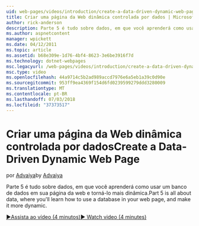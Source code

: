 ```yaml
---
uid: web-pages/videos/introduction/create-a-data-driven-dynamic-web-page
title: Criar uma página da Web dinâmica controlada por dados | Microsoft Docs
author: rick-anderson
description: Parte 5 é tudo sobre dados, em que você aprenderá como usar um banco de dados em sua página da web e torná-lo mais dinâmica.
ms.author: aspnetcontent
manager: wpickett
ms.date: 04/12/2011
ms.topic: article
ms.assetid: b68e309e-1d76-4bf4-8623-3e6be3916f7d
ms.technology: dotnet-webpages
msc.legacyurl: /web-pages/videos/introduction/create-a-data-driven-dynamic-web-page
msc.type: video
ms.openlocfilehash: 44a9714c5b2ad989accd7976e6a5eb1a39c0d90e
ms.sourcegitcommit: 953ff9ea4369f154d6fd0239599279ddd3280009
ms.translationtype: MT
ms.contentlocale: pt-BR
ms.lasthandoff: 07/03/2018
ms.locfileid: "37373517"
---
```

<a name="create-a-data-driven-dynamic-web-page"></a><span data-ttu-id="924ec-103">Criar uma página da Web dinâmica controlada por dados</span><span class="sxs-lookup"><span data-stu-id="924ec-103">Create a Data-Driven Dynamic Web Page</span></span>
====================
<span data-ttu-id="924ec-104">por [Advaiya](https://twitter.com/Advaiyasolns)</span><span class="sxs-lookup"><span data-stu-id="924ec-104">by [Advaiya](https://twitter.com/Advaiyasolns)</span></span>

<span data-ttu-id="924ec-105">Parte 5 é tudo sobre dados, em que você aprenderá como usar um banco de dados em sua página da web e torná-lo mais dinâmica.</span><span class="sxs-lookup"><span data-stu-id="924ec-105">Part 5 is all about data, where you'll learn how to use a database in your web page, and make it more dynamic.</span></span>

[<span data-ttu-id="924ec-106">&#9654;Assista ao vídeo (4 minutos)</span><span class="sxs-lookup"><span data-stu-id="924ec-106">&#9654; Watch video (4 minutes)</span></span>](https://channel9.msdn.com/Blogs/ASP-NET-Site-Videos/create-a-data-driven-dynamic-web-page)
